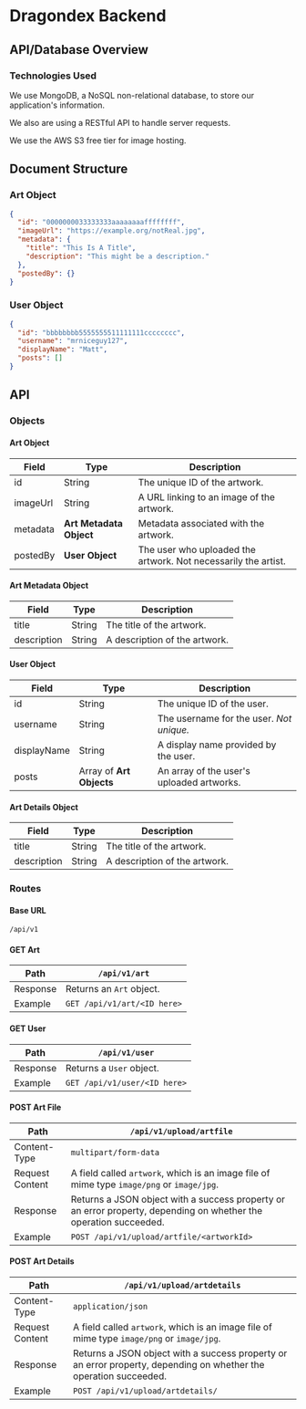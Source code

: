 # Dragondex Backend

## API/Database Overview

### Technologies Used

We use MongoDB, a NoSQL non-relational database, to store our application's information.

We also are using a RESTful API to handle server requests.

We use the AWS S3 free tier for image hosting.

## Document Structure

### Art Object

```json
{
  "id": "0000000033333333aaaaaaaaffffffff",
  "imageUrl": "https://example.org/notReal.jpg",
  "metadata": {
    "title": "This Is A Title",
    "description": "This might be a description."
  },
  "postedBy": {}
}
```

### User Object

```json
{
  "id": "bbbbbbbb5555555511111111cccccccc",
  "username": "mrniceguy127",
  "displayName": "Matt",
  "posts": []
}
```

## API

### Objects

#### Art Object

| Field     | Type      | Description                      |
| --------- | --------- | -------------------------------- |
| id        | String    | The unique ID of the artwork.    |
| imageUrl  | String    | A URL linking to an image of the artwork. |
| metadata  | **Art Metadata Object** | Metadata associated with the artwork. |
| postedBy | **User Object** | The user who uploaded the artwork. Not necessarily the artist. |

#### Art Metadata Object

| Field     | Type      | Description                      |
| --------- | --------- | -------------------------------- |
| title     | String    | The title of the artwork.        |
| description | String  | A description of the artwork.    |

#### User Object

| Field     | Type      | Description                      |
| --------- | --------- | -------------------------------- |
| id        | String    | The unique ID of the user.       |
| username  | String    | The username for the user. *Not unique.* |
| displayName | String  | A display name provided by the user. |
| posts     | Array of **Art Objects** | An array of the user's uploaded artworks. |

#### Art Details Object

| Field     | Type      | Description                      |
| --------- | --------- | -------------------------------- |
| title       | String    | The title of the artwork.      |
| description | String    | A description of the artwork.  |

### Routes

#### Base URL

```
/api/v1
```

#### GET Art
| Path        | `/api/v1/art`                              |
| ----------- | ------------------------------------------ |
| Response    | Returns an `Art` object.                   |
| Example     | `GET /api/v1/art/<ID here>`                |

#### GET User
| Path        | `/api/v1/user`                             |
| ----------- | ------------------------------------------ |
| Response    | Returns a `User` object.                   |
| Example     | `GET /api/v1/user/<ID here>`               |

#### POST Art File
| Path        | `/api/v1/upload/artfile`                   |
| ----------- | ------------------------------------------ |
| Content-Type | `multipart/form-data`                     |
| Request Content | A field called `artwork`, which is an image file of mime type `image/png` or `image/jpg`. |
| Response    | Returns a JSON object with a success property or an error property, depending on whether the operation succeeded. |
| Example     | `POST /api/v1/upload/artfile/<artworkId>` |

#### POST Art Details

| Path        | `/api/v1/upload/artdetails`                |
| ----------- | ------------------------------------------ |
| Content-Type        | `application/json`                 |
| Request Content | A field called `artwork`, which is an image file of mime type `image/png` or `image/jpg`. |
| Response    | Returns a JSON object with a success property or an error property, depending on whether the operation succeeded. |
| Example     | `POST /api/v1/upload/artdetails/`          |
